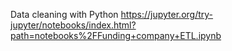 Data cleaning with Python
https://jupyter.org/try-jupyter/notebooks/index.html?path=notebooks%2FFunding+company+ETL.ipynb
